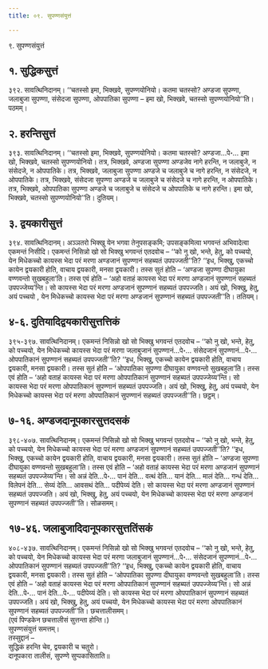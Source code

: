 ```yaml
---
title: ०९. सुपण्णसंयुत्तं

---
```

९. सुपण्णसंयुत्तं  


## १. सुद्धिकसुत्तं

३९२. सावत्थिनिदानम्। ‘‘चतस्सो इमा, भिक्खवे, सुपण्णयोनियो। कतमा चतस्सो? अण्डजा सुपण्णा, जलाबुजा सुपण्णा, संसेदजा सुपण्णा, ओपपातिका सुपण्णा – इमा खो, भिक्खवे, चतस्सो सुपण्णयोनियो’’ति। पठमम्।  


## २. हरन्तिसुत्तं

३९३. सावत्थिनिदानम्। ‘‘चतस्सो इमा, भिक्खवे, सुपण्णयोनियो। कतमा चतस्सो? अण्डजा…पे॰… इमा खो, भिक्खवे, चतस्सो सुपण्णयोनियो। तत्र, भिक्खवे, अण्डजा सुपण्णा अण्डजेव नागे हरन्ति, न जलाबुजे, न संसेदजे, न ओपपातिके। तत्र, भिक्खवे, जलाबुजा सुपण्णा अण्डजे च जलाबुजे च नागे हरन्ति, न संसेदजे, न ओपपातिके। तत्र, भिक्खवे, संसेदजा सुपण्णा अण्डजे च जलाबुजे च संसेदजे च नागे हरन्ति, न ओपपातिके। तत्र, भिक्खवे, ओपपातिका सुपण्णा अण्डजे च जलाबुजे च संसेदजे च ओपपातिके च नागे हरन्ति। इमा खो, भिक्खवे, चतस्सो सुपण्णयोनियो’’ति। दुतियम्।  


## ३. द्वयकारीसुत्तं

३९४. सावत्थिनिदानम्। अञ्ञतरो भिक्खु येन भगवा तेनुपसङ्कमि; उपसङ्कमित्वा भगवन्तं अभिवादेत्वा एकमन्तं निसीदि। एकमन्तं निसिन्नो खो सो भिक्खु भगवन्तं एतदवोच – ‘‘को नु खो, भन्ते, हेतु, को पच्चयो, येन मिधेकच्चो कायस्स भेदा परं मरणा अण्डजानं सुपण्णानं सहब्यतं उपपज्जती’’ति? ‘‘इध, भिक्खु, एकच्चो कायेन द्वयकारी होति, वाचाय द्वयकारी, मनसा द्वयकारी। तस्स सुतं होति – ‘अण्डजा सुपण्णा दीघायुका वण्णवन्तो सुखबहुला’ति। तस्स एवं होति – ‘अहो वताहं कायस्स भेदा परं मरणा अण्डजानं सुपण्णानं सहब्यतं उपपज्जेय्य’न्ति। सो कायस्स भेदा परं मरणा अण्डजानं सुपण्णानं सहब्यतं उपपज्जति। अयं खो, भिक्खु, हेतु, अयं पच्चयो , येन मिधेकच्चो कायस्स भेदा परं मरणा अण्डजानं सुपण्णानं सहब्यतं उपपज्जती’’ति। ततियम्।  


## ४-६. दुतियादिद्वयकारीसुत्तत्तिकं

३९५-३९७. सावत्थिनिदानम्। एकमन्तं निसिन्नो खो सो भिक्खु भगवन्तं एतदवोच – ‘‘को नु खो, भन्ते, हेतु, को पच्चयो, येन मिधेकच्चो कायस्स भेदा परं मरणा जलाबुजानं सुपण्णानं…पे॰… संसेदजानं सुपण्णानं…पे॰… ओपपातिकानं सुपण्णानं सहब्यतं उपपज्जती’’ति? ‘‘इध, भिक्खु, एकच्चो कायेन द्वयकारी होति, वाचाय द्वयकारी, मनसा द्वयकारी। तस्स सुतं होति – ‘ओपपातिका सुपण्णा दीघायुका वण्णवन्तो सुखबहुला’ति। तस्स एवं होति – ‘अहो वताहं कायस्स भेदा परं मरणा ओपपातिकानं सुपण्णानं सहब्यतं उपपज्जेय्य’न्ति। सो कायस्स भेदा परं मरणा ओपपातिकानं सुपण्णानं सहब्यतं उपपज्जति। अयं खो, भिक्खु, हेतु, अयं पच्चयो, येन मिधेकच्चो कायस्स भेदा परं मरणा ओपपातिकानं सुपण्णानं सहब्यतं उपपज्जती’’ति। छट्ठम्।  


## ७-१६. अण्डजदानूपकारसुत्तदसकं

३९८-४०७. सावत्थिनिदानम्। एकमन्तं निसिन्नो खो सो भिक्खु भगवन्तं एतदवोच – ‘‘को नु खो, भन्ते, हेतु, को पच्चयो, येन मिधेकच्चो कायस्स भेदा परं मरणा अण्डजानं सुपण्णानं सहब्यतं उपपज्जती’’ति? ‘‘इध, भिक्खु, एकच्चो कायेन द्वयकारी होति, वाचाय द्वयकारी, मनसा द्वयकारी। तस्स सुतं होति – ‘अण्डजा सुपण्णा दीघायुका वण्णवन्तो सुखबहुला’ति। तस्स एवं होति – ‘अहो वताहं कायस्स भेदा परं मरणा अण्डजानं सुपण्णानं सहब्यतं उपपज्जेय्य’न्ति। सो अन्नं देति…पे॰… पानं देति… वत्थं देति… यानं देति… मालं देति… गन्धं देति… विलेपनं देति… सेय्यं देति… आवसथं देति… पदीपेय्यं देति। सो कायस्स भेदा परं मरणा अण्डजानं सुपण्णानं सहब्यतं उपपज्जति। अयं खो, भिक्खु, हेतु, अयं पच्चयो, येन मिधेकच्चो कायस्स भेदा परं मरणा अण्डजानं सुपण्णानं सहब्यतं उपपज्जती’’ति। सोळसमम्।  


## १७-४६. जलाबुजादिदानूपकारसुत्ततिंसकं

४०८-४३७. सावत्थिनिदानम्। एकमन्तं निसिन्नो खो सो भिक्खु भगवन्तं एतदवोच – ‘‘को नु खो, भन्ते, हेतु, को पच्चयो, येन मिधेकच्चो कायस्स भेदा परं मरणा जलाबुजानं सुपण्णानं…पे॰… संसेदजानं सुपण्णानं…पे॰… ओपपातिकानं सुपण्णानं सहब्यतं उपपज्जती’’ति? ‘‘इध, भिक्खु, एकच्चो कायेन द्वयकारी होति, वाचाय द्वयकारी, मनसा द्वयकारी। तस्स सुतं होति – ‘ओपपातिका सुपण्णा दीघायुका वण्णवन्तो सुखबहुला’ति। तस्स एवं होति – ‘अहो वताहं कायस्स भेदा परं मरणा ओपपातिकानं सुपण्णानं सहब्यतं उपपज्जेय्य’न्ति। सो अन्नं देति…पे॰… पानं देति…पे॰… पदीपेय्यं देति। सो कायस्स भेदा परं मरणा ओपपातिकानं सुपण्णानं सहब्यतं उपपज्जति। अयं खो, भिक्खु, हेतु, अयं पच्चयो, येन मिधेकच्चो कायस्स भेदा परं मरणा ओपपातिकानं सुपण्णानं सहब्यतं उपपज्जती’’ति। छचत्तालीसमम्।  
(एवं पिण्डकेन छचत्तालीसं सुत्तन्ता होन्ति।)  
सुपण्णसंयुत्तं समत्तम्।  
तस्सुद्दानं –  
सुद्धिकं हरन्ति चेव, द्वयकारी च चतुरो।  
दानूपकारा तालीसं, सुपण्णे सुप्पकासिताति॥  